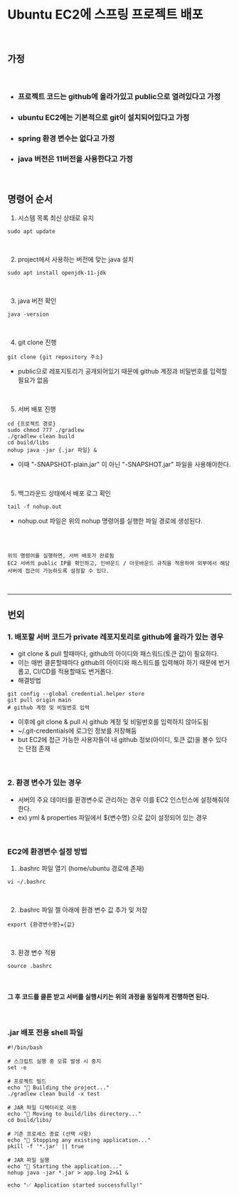 # Ubuntu EC2에 스프링 프로젝트 배포

<br>

## 가정

<br>

- ### 프로젝트 코드는 github에 올라가있고 public으로 열려있다고 가정
- ### ubuntu EC2에는 기본적으로 git이 설치되어있다고 가정
- ### spring 환경 변수는 없다고 가정
- ### java 버전은 11버전을 사용한다고 가정

<br>

## 명령어 순서

1. 시스템 목록 최신 상태로 유지

``` shell
sudo apt update
```

<br>

2. project에서 사용하는 버전에 맞는 java 설치

``` shell
sudo apt install openjdk-11-jdk
```

<br>

3. java 버전 확인

``` shell
java -version
```

<br>

4. git clone 진행

``` shell
git clone {git repository 주소}
```
- public으로 레포지토리가 공개되어있기 때문에 github 계정과 비밀번호를 입력할 필요가 없음

<br>

5. 서버 배포 진행

``` shell
cd {프로젝트 경로}
sudo chmod 777 ./gradlew
./gradlew clean build
cd build/libs
nohup java -jar {.jar 파일} &
```
- 이때 "-SNAPSHOT-plain.jar" 이 아닌 "-SNAPSHOT.jar" 파일을 사용해야한다.

<br>

5. 백그라운드 상태에서 배포 로그 확인

``` shell
tail -f nohup.out
```
- nohup.out 파일은 위의 nohup 명령어를 실행한 파일 경로에 생성된다.

<br>

``` text

위의 명령어를 실행하면, 서버 배포가 완료됨
EC2 서버의 public IP를 확인하고, 인바운드 / 아웃바운드 규칙을 적용하여 외부에서 해당 서버에 접근이 가능하도록 설정할 수 있다.

```

<br>

---

## 번외

### 1. 배포할 서버 코드가 private 레포지토리로 github에 올라가 있는 경우

- git clone & pull 할때마다, github의 아이디와 패스워드(토큰 값)이 필요하다.
- 이는 매번 클론할때마다 github의 아이디와 패스워드를 입력해야 하기 때문에 번거롭고, CI/CD를 적용할때도 번거롭다.
- 해결방법

``` shell
git config --global credential.helper store
git pull origin main
# github 계정 및 비밀번호 입력
```
- 이후에 git clone & pull 시 github 계정 및 비밀번호를 입력하지 않아도됨
- ~/.git-credentials에 로그인 정보를 저장해둠
- but EC2에 접근 가능한 사용자들이 내 github 정보(아이디, 토큰 값)을 볼수 있다는 단점 존재

<br>

### 2. 환경 변수가 있는 경우
- 서버의 주요 데이터를 환경변수로 관리하는 경우 이를 EC2 인스턴스에 설정해줘야한다.
- ex) yml & properties 파일에서 ${변수명} 으로 값이 설정되어 있는 경우

<br>

### EC2에 환경변수 설정 방법

1. .bashrc 파일 열기 (home/ubuntu 경로에 존재)

``` shell
vi ~/.bashrc
```

<br>

2. .bashrc 파일 젤 아래에 환경 변수 값 추가 및 저장

``` shell
export {환경변수명}={값}
```

<br>

3. 환경 변수 적용

``` shell
source .bashrc
```

<br>

#### 그 후 코드를 클론 받고 서버를 실행시키는 위의 과정을 동일하게 진행하면 된다.

<br>

### .jar 배포 전용 shell 파일
``` shell
#!/bin/bash

# 스크립트 실행 중 오류 발생 시 중지
set -e

# 프로젝트 빌드
echo "🚀 Building the project..."
./gradlew clean build -x test

# JAR 파일 디렉터리로 이동
echo "📂 Moving to build/libs directory..."
cd build/libs/

# 기존 프로세스 종료 (선택 사항)
echo "🛑 Stopping any existing application..."
pkill -f '*.jar' || true

# JAR 파일 실행
echo "🚦 Starting the application..."
nohup java -jar *.jar > app.log 2>&1 &

echo "✅ Application started successfully!"
```
